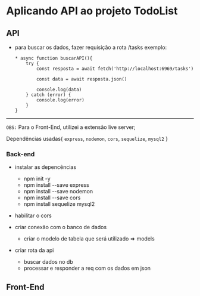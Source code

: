 # Aplicando API ao projeto TodoList

## API

* para buscar os dados, fazer requisição a rota /tasks exemplo:
    ```
    * async function buscarAPI(){
        try {
            const resposta = await fetch('http://localhost:6969/tasks')

            const data = await resposta.json()
            
            console.log(data)
        } catch (error) {
            console.log(error)
        }
    }
    ```


----------------------
`OBS:` Para o Front-End, utilizei a extensão live server;

Dependências usadas{
    `express`, `nodemon`, `cors`, `sequelize`, `mysql2`
}

### Back-end

* instalar as depencências
    * npm init -y
    * npm install --save express
    * npm install --save nodemon
    * npm install --save cors
    * npm install sequelize mysql2

* habilitar o cors

* criar conexão com o banco de dados
    * criar o modelo de tabela que será utilizado => models

* criar rota da api
    * buscar dados no db
    * processar e responder a req com os dados em json


## Front-End

